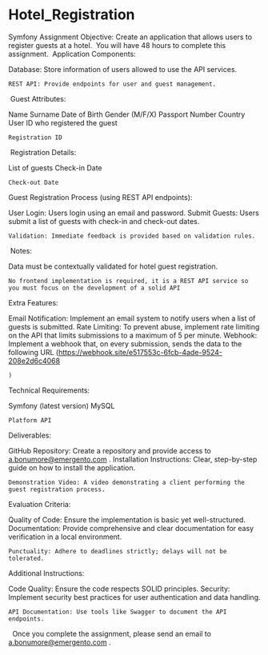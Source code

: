 # Hotel_Registration
Symfony Assignment
Objective: Create an application that allows users to register guests at a hotel.
﻿
You will have 48 hours to complete this assignment.
﻿
Application Components:

Database: Store information of users allowed to use the API services.

    REST API: Provide endpoints for user and guest management.

﻿
Guest Attributes:

Name
Surname
Date of Birth
Gender (M/F/X)
Passport Number
Country
User ID who registered the guest

    Registration ID

﻿
Registration Details:

List of guests
Check-in Date

    Check-out Date

Guest Registration Process (using REST API endpoints):

User Login: Users login using an email and password.
Submit Guests: Users submit a list of guests with check-in and check-out dates.

    Validation: Immediate feedback is provided based on validation rules.

﻿
Notes:

Data must be contextually validated for hotel guest registration.

    No frontend implementation is required, it is a REST API service so you must focus on the development of a solid API

Extra Features:

Email Notification: Implement an email system to notify users when a list of guests is submitted.
Rate Limiting: To prevent abuse, implement rate limiting on the API that limits submissions to a maximum of 5 per minute.
Webhook: Implement a webhook that, on every submission, sends the data to the following URL (https://webhook.site/e517553c-6fcb-4ade-9524-208e2d6c4068

    )

Technical Requirements:

Symfony (latest version)
MySQL

    Platform API

Deliverables:

GitHub Repository: Create a repository and provide access to
a.bonumore@emergento.com
.
Installation Instructions: Clear, step-by-step guide on how to install the application.

    Demonstration Video: A video demonstrating a client performing the guest registration process.

Evaluation Criteria:

Quality of Code: Ensure the implementation is basic yet well-structured.
Documentation: Provide comprehensive and clear documentation for easy verification in a local environment.

    Punctuality: Adhere to deadlines strictly; delays will not be tolerated.

Additional Instructions:

Code Quality: Ensure the code respects SOLID principles.
Security: Implement security best practices for user authentication and data handling.

    API Documentation: Use tools like Swagger to document the API endpoints.

﻿
﻿
Once you complete the assignment, please send an email to
a.bonumore@emergento.com
.
﻿


